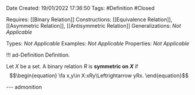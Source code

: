<br />
<br />

Date Created: 19/01/2022 17:36:50
Tags: #Definition #Closed

Requires: [[Binary Relation]]
Constructions: [[Equivalence Relation]], [[Asymmetric Relation]], [[Antisymmetric Relation]]
Generalizations: _Not Applicable_

Types: _Not Applicable_
Examples: _Not Applicable_ 
Properties: _Not Applicable_

!!! ad-Definition Definition.

Let $X$ be a set. A binary relation $R$ is **symmetric on $X$** if
$$\begin{equation}
    \fa x,y\in X:xRy\Leftrightarrow yRx.
\end{equation}$$

--- admonition
